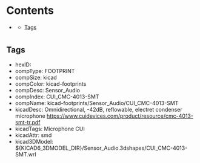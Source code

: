 



Contents
========

* [](#)
	* [Tags](#tags)

# 

## Tags

- hexID: 
- oompType: FOOTPRINT
- oompSize: kicad
- oompColor: kicad-footprints
- oompDesc: Sensor_Audio
- oompIndex: CUI_CMC-4013-SMT
- oompName: kicad-footprints/Sensor_Audio/CUI_CMC-4013-SMT
- kicadDesc: Omnidirectional, -42dB, reflowable, electret condenser microphone https://www.cuidevices.com/product/resource/cmc-4013-smt-tr.pdf
- kicadTags: Microphone CUI
- kicadAttr: smd
- kicad3DModel: ${KICAD6_3DMODEL_DIR}/Sensor_Audio.3dshapes/CUI_CMC-4013-SMT.wrl
